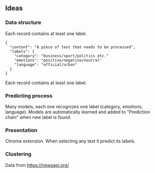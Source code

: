 ## Ideas

### Data structure
Each record contains at least one label.
```
{
  "content": "A piece of text that needs to be processed",
  "labels": {
    "category": "business/sport/politics etc."
    "emotions": "positive/negative/neutral"
    "language": "official/urban"
  }
}
```
Each record contains at least one label.

### Predicting process
Many models, each one recognizes one label (category, emotions, language). Models are automatically learned and added
to "Prediction chain" when new label is found.

### Presentation
Chrome extension. When selecting any text it predict its labels.

### Clustering
Data from https://newsapi.org/